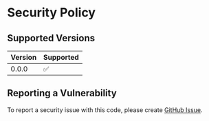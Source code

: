 # Security Policy

## Supported Versions

| Version | Supported          |
| ------- | ------------------ |
| 0.0.0   | :white_check_mark: |

## Reporting a Vulnerability

To report a security issue with this code, please create
[GitHub Issue](https://github.com/nasa/eo-metadata-tools/issues).
